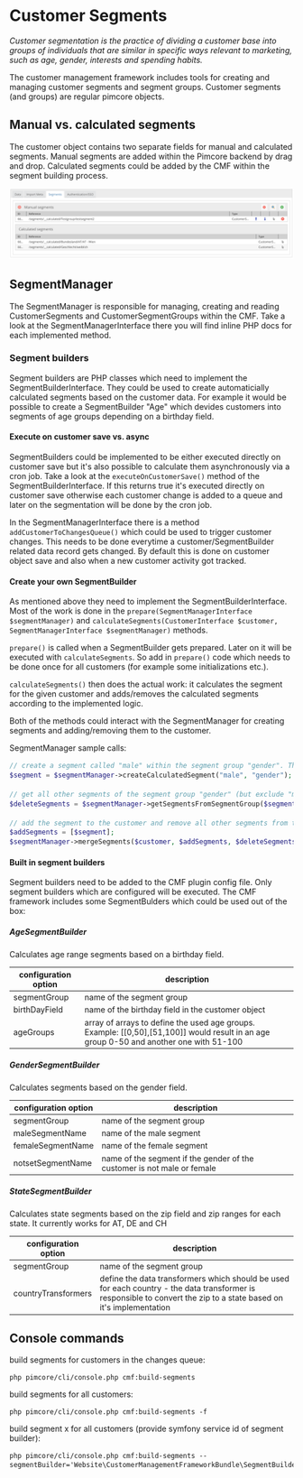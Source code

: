 # Customer Segments

*Customer segmentation is the practice of dividing a customer base into groups of individuals that are similar in specific ways relevant to marketing, such as age, gender, interests and spending habits.*

The customer management framework includes tools for creating and managing customer segments and segment groups. Customer segments (and groups) are regular pimcore objects.

## Manual vs. calculated segments

The customer object contains two separate fields for manual and calculated segments. Manual segments are added within the Pimcore backend by drag and drop. Calculated segments could be added by the CMF within the segment building process.

![manual vs calculated segments](./img/Segments.png)

## SegmentManager

The SegmentManager is responsible for managing, creating and reading CustomerSegments and CustomerSegmentGroups within the CMF. Take a look at the SegmentManagerInterface there you will find inline PHP docs for each implemented method.

### Segment builders

Segment builders are PHP classes which need to implement the SegmentBuilderInterface. They could be used to create automaticially calculated segments based on the customer data. For example it would be possible to create a SegmentBuilder "Age" which devides customers into segments of age groups depending on a birthday field.

#### Execute on customer save vs. async

SegmentBuilders could be implemented to be either executed directly on customer save but it's also possible to calculate them asynchronously via a cron job. Take a look at the `executeOnCustomerSave()` method of the SegmentBuilderInterface. If this returns true it's executed directly on customer save otherwise each customer change is added to a queue and later on the segmentation will be done by the cron job.
 
In the SegmentManagerInterface there is a method `addCustomerToChangesQueue()` which could be used to trigger customer changes. This needs to be done everytime a customer/SegmentBuilder related data record gets changed. By default this is done on customer object save and also when a new customer activity got tracked.

#### Create your own SegmentBuilder

As mentioned above they need to implement the SegmentBuilderInterface. Most of the work is done in the `prepare(SegmentManagerInterface $segmentManager)` and `calculateSegments(CustomerInterface $customer, SegmentManagerInterface $segmentManager)` methods.

`prepare()` is called when a SegmentBuilder gets prepared. Later on it will be executed with `calculateSegments`. So add in `prepare()` code which needs to be done once for all customers (for example some initializations etc.).

`calculateSegments()` then does the actual work: it calculates the segment for the given customer and adds/removes the calculated segments according to the implemented logic.

Both of the methods could interact with the SegmentManager for creating segments and adding/removing them to the customer.

SegmentManager sample calls:
```php
// create a segment called "male" within the segment group "gender". The segment group "gender" will be created too if it doesn't exist.
$segment = $segmentManager->createCalculatedSegment("male", "gender");

// get all other segments of the segment group "gender" (but exclude "male")
$deleteSegments = $segmentManager->getSegmentsFromSegmentGroup($segment->getGroup(),[$segment]);

// add the segment to the customer and remove all other segments from the segment group "gender). The param "GenderSegmentBuilder" is an optional comment which will be added to the notes/events tab of the customer.
$addSegments = [$segment];
$segmentManager->mergeSegments($customer, $addSegments, $deleteSegments, "GenderSegmentBuilder");
```

#### Built in segment builders

Segment builders need to be added to the CMF plugin config file. Only segment builders which are configured will be executed. The CMF framework includes some SegmentBulders which could be used out of the box:
 
##### AgeSegmentBuilder

Calculates age range segments based on a birthday field. 

| configuration option  | description                                                                                                                             |
| ----------------------|-----------------------------------------------------------------------------------------------------------------------------------------|
| segmentGroup          | name of the segment group                                                                                                               |
| birthDayField         | name of the birthday field in the customer object                                                                                       |
| ageGroups             | array of arrays to define the used age groups. Example: [[0,50],[51,100]] would result in an age group 0-50 and another one with 51-100 |


##### GenderSegmentBuilder

Calculates segments based on the gender field. 

| configuration option  | description                                                                                                                             |
| ----------------------|-----------------------------------------------------------------------------------------------------------------------------------------|
| segmentGroup          | name of the segment group                                                                                                               |
| maleSegmentName       | name of the male segment                                                                                                                |
| femaleSegmentName     | name of the female segment                                                                                                              |
| notsetSegmentName     | name of the segment if the gender of the customer is not male or female                                                                 |


##### StateSegmentBuilder

Calculates state segments based on the zip field and zip ranges for each state. It currently works for AT, DE and CH 

| configuration option  | description                                                                                                                                                         |
| ----------------------|---------------------------------------------------------------------------------------------------------------------------------------------------------------------|
| segmentGroup          | name of the segment group                                                                                                                                           |
| countryTransformers   | define the data transformers which should be used for each country - the data transformer is responsible to convert the zip to a state based on it's implementation |

## Console commands

build segments for customers in the changes queue: 
```
php pimcore/cli/console.php cmf:build-segments
```
 
build segments for all customers: 
```
php pimcore/cli/console.php cmf:build-segments -f
```

build segment x for all customers (provide symfony service id of segment builder): 
```
php pimcore/cli/console.php cmf:build-segments --segmentBuilder='Website\CustomerManagementFrameworkBundle\SegmentBuilder\Brand'
```
